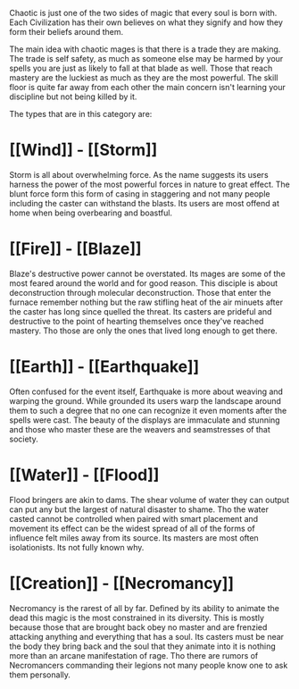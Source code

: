 Chaotic is just one of the two sides of magic that every soul is born with. Each Civilization has their own believes on what they signify and how they form their beliefs around them. 

The main idea with chaotic mages is that there is a trade they are making. The trade is self safety, as much as someone else may be harmed by your spells you are just as likely to fall at that blade as well. Those that reach mastery are the luckiest as much as they are the most powerful.  The skill floor is quite far away from each other the main concern isn't learning your discipline but not being killed by it. 

The types that are in this category are:

# [[Wind]] - [[Storm]]
Storm is all about overwhelming force. As the name suggests its users harness the power of the most powerful forces in nature to great effect. The blunt force form this form of casing in staggering and not many people including the caster can withstand the blasts. Its users are most offend at home when being overbearing and boastful. 

# [[Fire]] - [[Blaze]]
Blaze's destructive power cannot be overstated. Its mages are some of the most feared around the world and for good reason. This disciple is about deconstruction through molecular deconstruction. Those that enter the furnace remember nothing but the raw stifling heat of the air minuets after the caster has long since quelled the threat. Its casters are prideful and destructive to the point of hearting themselves once they've reached mastery. Tho those are only the ones that lived long enough to get there. 

# [[Earth]] - [[Earthquake]]
Often confused for the event itself, Earthquake is more about weaving and warping the ground. While grounded its users warp the landscape around them to such a degree that no one can recognize it even moments after the spells were cast. The beauty of the displays are immaculate and stunning and those who master these are the weavers and seamstresses of that society.

# [[Water]] - [[Flood]]
Flood bringers are akin to dams. The shear volume of water they can output can put any but the largest of natural disaster to shame. Tho the water casted cannot be controlled when paired with smart placement and movement its effect can be the widest spread of all of the forms of influence felt miles away from its source. Its masters are most often isolationists. Its not fully known why. 

# [[Creation]] - [[Necromancy]]
Necromancy is the rarest of all by far. Defined by its ability to animate the dead this magic is the most constrained in its diversity. This is mostly because those that are brought back obey no master and are frenzied attacking anything and everything that has a soul. Its casters must be near the body they bring back and the soul that they animate into it is nothing more than an arcane manifestation of rage. Tho there are rumors of Necromancers commanding their legions not many people know one to ask them personally. 
